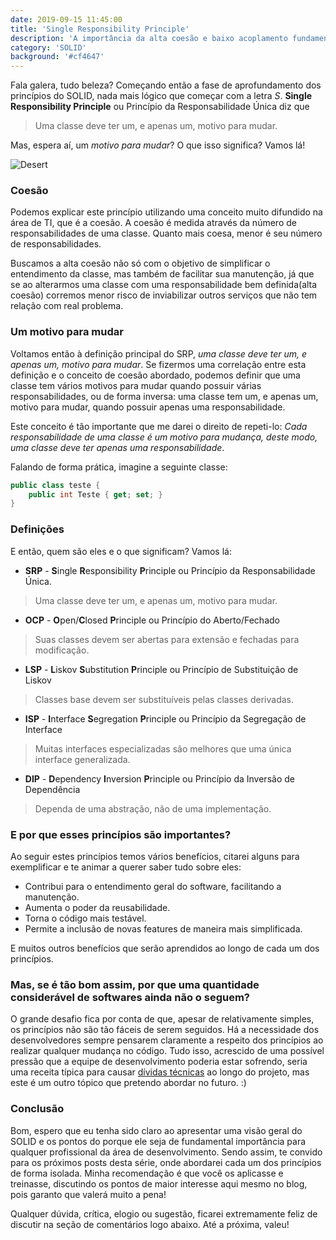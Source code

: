 ```yaml
---
date: 2019-09-15 11:45:00
title: 'Single Responsibility Principle'
description: 'A importância da alta coesão e baixo acoplamento fundamentado neste princípio do SOLID.'
category: 'SOLID'
background: '#cf4647'
---
```


Fala galera, tudo beleza? Começando então a fase de aprofundamento dos princípios do SOLID, nada mais lógico que começar com a letra _S_.
**Single Responsibility Principle** ou Princípio da Responsabilidade Única diz que
> Uma classe deve ter um, e apenas um, motivo para mudar.

Mas, espera aí, um _motivo para mudar_? O que isso significa? Vamos lá!

![Desert](/assets/img/desert.jpg)

### Coesão
Podemos explicar este princípio utilizando uma conceito muito difundido na área de TI, que é a coesão.
A coesão é medida através da número de responsabilidades de uma classe. Quanto mais coesa, menor é seu número de responsabilidades.

Buscamos a alta coesão não só com o objetivo de simplificar o entendimento da classe, mas também de facilitar sua manutenção, já que
se ao alterarmos uma classe com uma responsabilidade bem definida(alta coesão) corremos menor risco de inviabilizar outros serviços
que não tem relação com real problema. 

### Um motivo para mudar
Voltamos então à definição principal do SRP, _uma classe deve ter um, e apenas um, motivo para mudar_. Se fizermos uma correlação entre esta
definição e o conceito de coesão abordado, podemos definir que uma classe tem vários motivos para mudar quando possuir várias responsabilidades, 
ou de forma inversa: uma classe tem um, e apenas um, motivo para mudar, quando possuir apenas uma responsabilidade.

Este conceito é tão importante que me darei o direito de repeti-lo: _Cada responsabilidade de uma classe é um motivo para mudança, deste modo, uma classe deve ter apenas uma responsabilidade_.

Falando de forma prática, imagine a seguinte classe:
``` csharp
public class teste {
    public int Teste { get; set; }
}
```

### Definições
E então, quem são eles e o que significam? Vamos lá:

- **SRP** - **S**ingle **R**esponsibility **P**rinciple ou Princípio da Responsabilidade Única.

> Uma classe deve ter um, e apenas um, motivo para mudar.

- **OCP** - **O**pen/**C**losed **P**rinciple ou Princípio do Aberto/Fechado

> Suas classes devem ser abertas para extensão e fechadas para modificação.

- **LSP** - **L**iskov **S**ubstitution **P**rinciple ou Princípio de Substituição de Liskov

> Classes base devem ser substituíveis pelas classes derivadas.

- **ISP** - **I**nterface **S**egregation **P**rinciple ou Princípio da Segregação de Interface

> Muitas interfaces especializadas são melhores que uma única interface generalizada.

- **DIP** - **D**ependency **I**nversion **P**rinciple ou Princípio da Inversão de Dependência

> Dependa de uma abstração, não de uma implementação.

### E por que esses princípios são importantes?
Ao seguir estes princípios temos vários benefícios, citarei alguns para exemplificar e te animar a querer saber tudo sobre eles:
- Contribui para o entendimento geral do software, facilitando a manutenção.
- Aumenta o poder da reusabilidade.
- Torna o código mais testável.
- Permite a inclusão de novas features de maneira mais simplificada.

E muitos outros benefícios que serão aprendidos ao longo de cada um dos princípios.

### Mas, se é tão bom assim, por que uma quantidade considerável de softwares ainda não o seguem?
O grande desafio fica por conta de que, apesar de relativamente simples, os princípios não são tão fáceis de serem seguidos. Há a 
necessidade dos desenvolvedores sempre pensarem claramente a respeito dos princípios ao realizar qualquer mudança no código. Tudo isso,
acrescido de uma possível pressão que a equipe de desenvolvimento poderia estar sofrendo, seria uma receita típica para causar [dívidas
técnicas](https://en.wikipedia.org/wiki/Technical_debt) ao longo do projeto, mas este é um outro tópico que pretendo abordar no futuro. :)

### Conclusão
Bom, espero que eu tenha sido claro ao apresentar uma visão geral do SOLID e os pontos do porque ele seja de fundamental importância para
qualquer profissional da área de desenvolvimento. Sendo assim, te convido para os próximos posts desta série, onde
abordarei cada um dos princípios de forma isolada. Minha recomendação é que você os aplicasse e treinasse, discutindo
os pontos de maior interesse aqui mesmo no blog, pois garanto que valerá muito a pena!

Qualquer dúvida, crítica, elogio ou sugestão, ficarei extremamente feliz de discutir na seção de comentários logo abaixo. Até a próxima, valeu!
